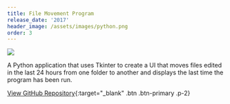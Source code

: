 ```yaml
---
title: File Movement Program
release_date: '2017'
header_image: /assets/images/python.png
order: 3
---
```

![](/assets/images/pythonfilemovementprogram.jpg)

A Python application that uses Tkinter to create a UI that moves files edited in the last 24 hours from one folder to another and displays the last time the program has been run.

[View GitHub Repository](https://github.com/reismahnic/Python-Program-For-Moving-Files-With-UI-And-Last-Run-Display){:target="_blank" .btn .btn-primary .p-2}
